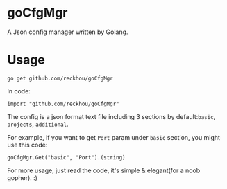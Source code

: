 goCfgMgr
========

A Json config manager written by Golang.

Usage
========

    go get github.com/reckhou/goCfgMgr

In code:

    import "github.com/reckhou/goCfgMgr"

The config is a json format text file including 3 sections by default:`basic`, `projects`, `additional`.

For example, if you want to get `Port` param under `basic` section, you might use this code:

    goCfgMgr.Get("basic", "Port").(string)

For more usage, just read the code, it's simple & elegant(for a noob gopher). :)
